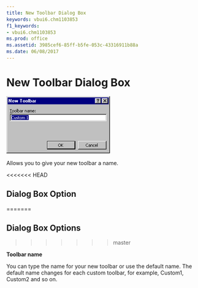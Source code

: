 ```yaml
---
title: New Toolbar Dialog Box
keywords: vbui6.chm1103853
f1_keywords:
- vbui6.chm1103853
ms.prod: office
ms.assetid: 3985cef6-85ff-b5fe-053c-43316911b88a
ms.date: 06/08/2017
---
```



# New Toolbar Dialog Box


![New toolbar dialog box](../../../images/newtbr_ZA01201633.gif)



Allows you to give your new toolbar a name.

<<<<<<< HEAD
## Dialog Box Option
=======
## Dialog Box Options
>>>>>>> master

 **Toolbar name**

You can type the name for your new toolbar or use the default name. The default name changes for each custom toolbar, for example, Custom1, Custom2 and so on.


